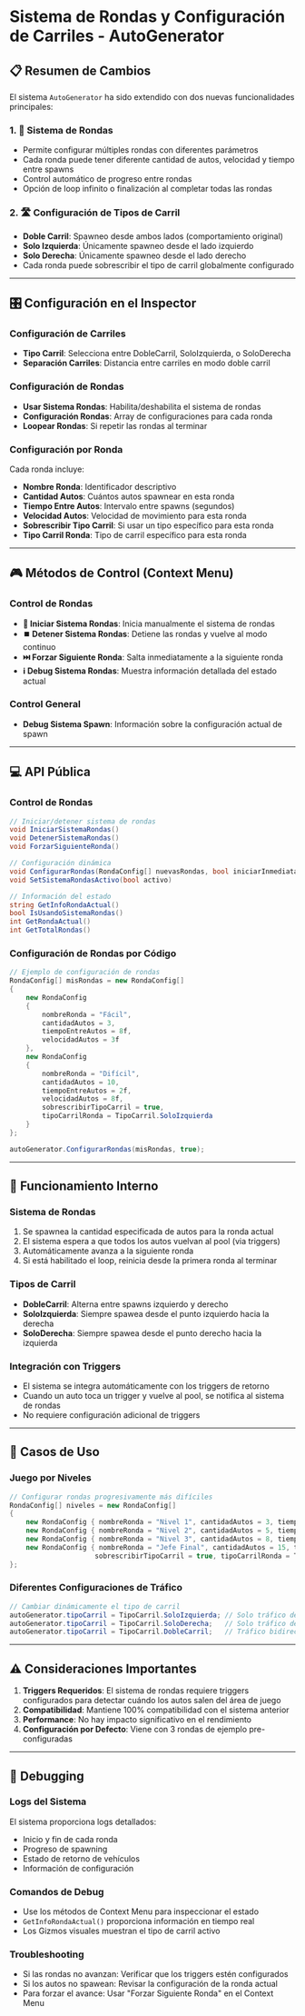 # Sistema de Rondas y Configuración de Carriles - AutoGenerator

## 📋 Resumen de Cambios

El sistema `AutoGenerator` ha sido extendido con dos nuevas funcionalidades principales:

### 1. 🔄 Sistema de Rondas
- Permite configurar múltiples rondas con diferentes parámetros
- Cada ronda puede tener diferente cantidad de autos, velocidad y tiempo entre spawns
- Control automático de progreso entre rondas
- Opción de loop infinito o finalización al completar todas las rondas

### 2. 🛣️ Configuración de Tipos de Carril
- **Doble Carril**: Spawneo desde ambos lados (comportamiento original)
- **Solo Izquierda**: Únicamente spawneo desde el lado izquierdo
- **Solo Derecha**: Únicamente spawneo desde el lado derecho
- Cada ronda puede sobrescribir el tipo de carril globalmente configurado

---

## 🎛️ Configuración en el Inspector

### Configuración de Carriles
- **Tipo Carril**: Selecciona entre DobleCarril, SoloIzquierda, o SoloDerecha
- **Separación Carriles**: Distancia entre carriles en modo doble carril

### Configuración de Rondas
- **Usar Sistema Rondas**: Habilita/deshabilita el sistema de rondas
- **Configuración Rondas**: Array de configuraciones para cada ronda
- **Loopear Rondas**: Si repetir las rondas al terminar

### Configuración por Ronda
Cada ronda incluye:
- **Nombre Ronda**: Identificador descriptivo
- **Cantidad Autos**: Cuántos autos spawnear en esta ronda
- **Tiempo Entre Autos**: Intervalo entre spawns (segundos)
- **Velocidad Autos**: Velocidad de movimiento para esta ronda
- **Sobrescribir Tipo Carril**: Si usar un tipo específico para esta ronda
- **Tipo Carril Ronda**: Tipo de carril específico para esta ronda

---

## 🎮 Métodos de Control (Context Menu)

### Control de Rondas
- **🔄 Iniciar Sistema Rondas**: Inicia manualmente el sistema de rondas
- **⏹️ Detener Sistema Rondas**: Detiene las rondas y vuelve al modo continuo
- **⏭️ Forzar Siguiente Ronda**: Salta inmediatamente a la siguiente ronda
- **ℹ️ Debug Sistema Rondas**: Muestra información detallada del estado actual

### Control General
- **Debug Sistema Spawn**: Información sobre la configuración actual de spawn

---

## 💻 API Pública

### Control de Rondas
```csharp
// Iniciar/detener sistema de rondas
void IniciarSistemaRondas()
void DetenerSistemaRondas()
void ForzarSiguienteRonda()

// Configuración dinámica
void ConfigurarRondas(RondaConfig[] nuevasRondas, bool iniciarInmediatamente = false)
void SetSistemaRondasActivo(bool activo)

// Información del estado
string GetInfoRondaActual()
bool IsUsandoSistemaRondas()
int GetRondaActual()
int GetTotalRondas()
```

### Configuración de Rondas por Código
```csharp
// Ejemplo de configuración de rondas
RondaConfig[] misRondas = new RondaConfig[]
{
    new RondaConfig 
    { 
        nombreRonda = "Fácil", 
        cantidadAutos = 3, 
        tiempoEntreAutos = 8f, 
        velocidadAutos = 3f 
    },
    new RondaConfig 
    { 
        nombreRonda = "Difícil", 
        cantidadAutos = 10, 
        tiempoEntreAutos = 2f, 
        velocidadAutos = 8f,
        sobrescribirTipoCarril = true,
        tipoCarrilRonda = TipoCarril.SoloIzquierda
    }
};

autoGenerator.ConfigurarRondas(misRondas, true);
```

---

## 🔧 Funcionamiento Interno

### Sistema de Rondas
1. Se spawnea la cantidad especificada de autos para la ronda actual
2. El sistema espera a que todos los autos vuelvan al pool (via triggers)
3. Automáticamente avanza a la siguiente ronda
4. Si está habilitado el loop, reinicia desde la primera ronda al terminar

### Tipos de Carril
- **DobleCarril**: Alterna entre spawns izquierdo y derecho
- **SoloIzquierda**: Siempre spawea desde el punto izquierdo hacia la derecha
- **SoloDerecha**: Siempre spawea desde el punto derecho hacia la izquierda

### Integración con Triggers
- El sistema se integra automáticamente con los triggers de retorno
- Cuando un auto toca un trigger y vuelve al pool, se notifica al sistema de rondas
- No requiere configuración adicional de triggers

---

## 🎯 Casos de Uso

### Juego por Niveles
```csharp
// Configurar rondas progresivamente más difíciles
RondaConfig[] niveles = new RondaConfig[]
{
    new RondaConfig { nombreRonda = "Nivel 1", cantidadAutos = 3, tiempoEntreAutos = 10f, velocidadAutos = 2f },
    new RondaConfig { nombreRonda = "Nivel 2", cantidadAutos = 5, tiempoEntreAutos = 8f, velocidadAutos = 4f },
    new RondaConfig { nombreRonda = "Nivel 3", cantidadAutos = 8, tiempoEntreAutos = 5f, velocidadAutos = 6f },
    new RondaConfig { nombreRonda = "Jefe Final", cantidadAutos = 15, tiempoEntreAutos = 1f, velocidadAutos = 10f, 
                     sobrescribirTipoCarril = true, tipoCarrilRonda = TipoCarril.SoloIzquierda }
};
```

### Diferentes Configuraciones de Tráfico
```csharp
// Cambiar dinámicamente el tipo de carril
autoGenerator.tipoCarril = TipoCarril.SoloIzquierda; // Solo tráfico de izquierda a derecha
autoGenerator.tipoCarril = TipoCarril.SoloDerecha;   // Solo tráfico de derecha a izquierda
autoGenerator.tipoCarril = TipoCarril.DobleCarril;   // Tráfico bidireccional
```

---

## ⚠️ Consideraciones Importantes

1. **Triggers Requeridos**: El sistema de rondas requiere triggers configurados para detectar cuándo los autos salen del área de juego
2. **Compatibilidad**: Mantiene 100% compatibilidad con el sistema anterior
3. **Performance**: No hay impacto significativo en el rendimiento
4. **Configuración por Defecto**: Viene con 3 rondas de ejemplo pre-configuradas

---

## 🐛 Debugging

### Logs del Sistema
El sistema proporciona logs detallados:
- Inicio y fin de cada ronda
- Progreso de spawning
- Estado de retorno de vehículos
- Información de configuración

### Comandos de Debug
- Use los métodos de Context Menu para inspeccionar el estado
- `GetInfoRondaActual()` proporciona información en tiempo real
- Los Gizmos visuales muestran el tipo de carril activo

### Troubleshooting
- Si las rondas no avanzan: Verificar que los triggers estén configurados
- Si los autos no spawean: Revisar la configuración de la ronda actual
- Para forzar el avance: Usar "Forzar Siguiente Ronda" en el Context Menu
